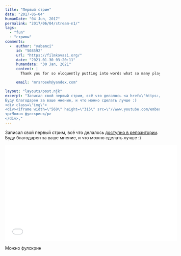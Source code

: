 ```yaml
---
title: "Первый стрим"
date: "2017-06-04"
humanDate: "04 Jun, 2017"
permalink: "2017/06/04/stream-n1/"
tags: 
  - "fun"
  - "стримы"
comments: 
  -  author: "yabanci"
     id: "508592"
     url: "https://filmkovasi.org/"
     date: "2021-01-30 03:20:11"
     humandate: "30 Jan, 2021"
     content: | 
       Thank you for so eloquently putting into words what so many players are feeling. Lanita Matty Jonna

     email: "mrsroseh@yandex.com"

layout: "layouts/post.njk"
excerpt: "Записал свой первый стрим, всё что делалось <a href=\"https://github.com/akella/lurity\">доступно в репозитории</a>. 
Буду благодарен за ваше мнение, и что можно сделать лучше :)
<div class=\"img\">
<div><iframe width=\"560\" height=\"315\" src=\"//www.youtube.com/embed/AajoBGoz8TQ\" frameborder=\"0\" allowfullscreen></iframe></div>
<p>Можно фулскрин</p>
</div>,"
---
```


Записал свой первый стрим, всё что делалось <a href="https://github.com/akella/lurity">доступно в репозитории</a>. 
Буду благодарен за ваше мнение, и что можно сделать лучше :)
<div class="img">
<div><iframe width="560" height="315" src="//www.youtube.com/embed/AajoBGoz8TQ" frameborder="0" allowfullscreen></iframe></div>
<p>Можно фулскрин</p>
</div>
